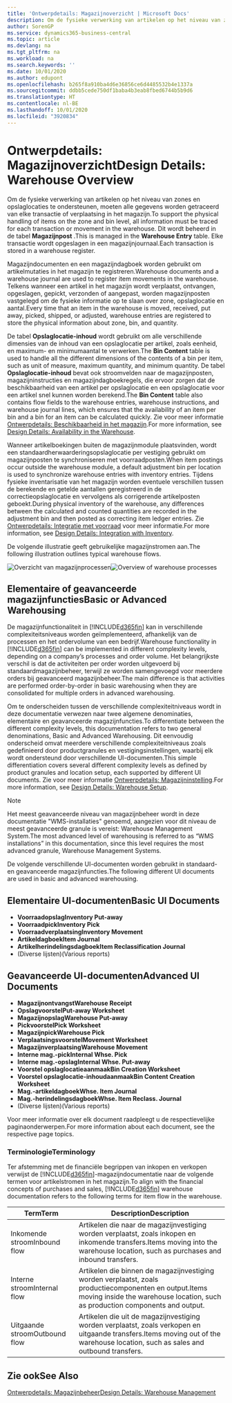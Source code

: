 ```yaml
---
title: 'Ontwerpdetails: Magazijnoverzicht | Microsoft Docs'
description: Om de fysieke verwerking van artikelen op het niveau van zones en opslaglocaties te ondersteunen, moeten alle gegevens worden getraceerd van elke transactie of verplaatsing in het magazijn. Dit wordt beheerd in de tabel **Magazijnpost** . Elke transactie wordt opgeslagen in een magazijnjournaal.
author: SorenGP
ms.service: dynamics365-business-central
ms.topic: article
ms.devlang: na
ms.tgt_pltfrm: na
ms.workload: na
ms.search.keywords: ''
ms.date: 10/01/2020
ms.author: edupont
ms.openlocfilehash: b265f8a910ba4d6e36856ce6d4485532b4e1337a
ms.sourcegitcommit: ddbb5cede750df1baba4b3eab8fbed6744b5b9d6
ms.translationtype: HT
ms.contentlocale: nl-BE
ms.lasthandoff: 10/01/2020
ms.locfileid: "3920834"
---
```

# <a name="design-details-warehouse-overview"></a><span data-ttu-id="b752a-105">Ontwerpdetails: Magazijnoverzicht</span><span class="sxs-lookup"><span data-stu-id="b752a-105">Design Details: Warehouse Overview</span></span>
<span data-ttu-id="b752a-106">Om de fysieke verwerking van artikelen op het niveau van zones en opslaglocaties te ondersteunen, moeten alle gegevens worden getraceerd van elke transactie of verplaatsing in het magazijn.</span><span class="sxs-lookup"><span data-stu-id="b752a-106">To support the physical handling of items on the zone and bin level, all information must be traced for each transaction or movement in the warehouse.</span></span> <span data-ttu-id="b752a-107">Dit wordt beheerd in de tabel **Magazijnpost** .</span><span class="sxs-lookup"><span data-stu-id="b752a-107">This is managed in the **Warehouse Entry** table.</span></span> <span data-ttu-id="b752a-108">Elke transactie wordt opgeslagen in een magazijnjournaal.</span><span class="sxs-lookup"><span data-stu-id="b752a-108">Each transaction is stored in a warehouse register.</span></span>  

<span data-ttu-id="b752a-109">Magazijndocumenten en een magazijndagboek worden gebruikt om artikelmutaties in het magazijn te registreren.</span><span class="sxs-lookup"><span data-stu-id="b752a-109">Warehouse documents and a warehouse journal are used to register item movements in the warehouse.</span></span> <span data-ttu-id="b752a-110">Telkens wanneer een artikel in het magazijn wordt verplaatst, ontvangen, opgeslagen, gepickt, verzonden of aangepast, worden magazijnposten vastgelegd om de fysieke informatie op te slaan over zone, opslaglocatie en aantal.</span><span class="sxs-lookup"><span data-stu-id="b752a-110">Every time that an item in the warehouse is moved, received, put away, picked, shipped, or adjusted, warehouse entries are registered to store the physical information about zone, bin, and quantity.</span></span>

<span data-ttu-id="b752a-111">De tabel **Opslaglocatie-inhoud** wordt gebruikt om alle verschillende dimensies van de inhoud van een opslaglocatie per artikel, zoals eenheid, en maximum- en minimumaantal te verwerken.</span><span class="sxs-lookup"><span data-stu-id="b752a-111">The **Bin Content** table is used to handle all the different dimensions of the contents of a bin per item, such as unit of measure, maximum quantity, and minimum quantity.</span></span> <span data-ttu-id="b752a-112">De tabel **Opslaglocatie-inhoud** bevat ook stroomvelden naar de magazijnposten, magazijninstructies en magazijndagboekregels, die ervoor zorgen dat de beschikbaarheid van een artikel per opslaglocatie en een opslaglocatie voor een artikel snel kunnen worden berekend.</span><span class="sxs-lookup"><span data-stu-id="b752a-112">The **Bin Content** table also contains flow fields to the warehouse entries, warehouse instructions, and warehouse journal lines, which ensures that the availability of an item per bin and a bin for an item can be calculated quickly.</span></span> <span data-ttu-id="b752a-113">Zie voor meer informatie [Ontwerpdetails: Beschikbaarheid in het magazijn](design-details-availability-in-the-warehouse.md).</span><span class="sxs-lookup"><span data-stu-id="b752a-113">For more information, see [Design Details: Availability in the Warehouse](design-details-availability-in-the-warehouse.md).</span></span>  

<span data-ttu-id="b752a-114">Wanneer artikelboekingen buiten de magazijnmodule plaatsvinden, wordt een standaardherwaarderingsopslaglocatie per vestiging gebruikt om magazijnposten te synchroniseren met voorraadposten.</span><span class="sxs-lookup"><span data-stu-id="b752a-114">When item postings occur outside the warehouse module, a default adjustment bin per location is used to synchronize warehouse entries with inventory entries.</span></span> <span data-ttu-id="b752a-115">Tijdens fysieke inventarisatie van het magazijn worden eventuele verschillen tussen de berekende en getelde aantallen geregistreerd in de correctieopslaglocatie en vervolgens als corrigerende artikelposten geboekt.</span><span class="sxs-lookup"><span data-stu-id="b752a-115">During physical inventory of the warehouse, any differences between the calculated and counted quantities are recorded in the adjustment bin and then posted as correcting item ledger entries.</span></span> <span data-ttu-id="b752a-116">Zie [Ontwerpdetails: Integratie met voorraad](design-details-integration-with-inventory.md) voor meer informatie.</span><span class="sxs-lookup"><span data-stu-id="b752a-116">For more information, see [Design Details: Integration with Inventory](design-details-integration-with-inventory.md).</span></span>  

<span data-ttu-id="b752a-117">De volgende illustratie geeft gebruikelijke magazijnstromen aan.</span><span class="sxs-lookup"><span data-stu-id="b752a-117">The following illustration outlines typical warehouse flows.</span></span>  

<span data-ttu-id="b752a-118">![Overzicht van magazijnprocessen](media/design_details_warehouse_management_overview.png "Overzicht van magazijnprocessen")</span><span class="sxs-lookup"><span data-stu-id="b752a-118">![Overview of warehouse processes](media/design_details_warehouse_management_overview.png "Overview of warehouse processes")</span></span>  

## <a name="basic-or-advanced-warehousing"></a><span data-ttu-id="b752a-119">Elementaire of geavanceerde magazijnfuncties</span><span class="sxs-lookup"><span data-stu-id="b752a-119">Basic or Advanced Warehousing</span></span>  
<span data-ttu-id="b752a-120">De magazijnfunctionaliteit in [!INCLUDE[d365fin](includes/d365fin_md.md)] kan in verschillende complexiteitsniveaus worden geïmplementeerd, afhankelijk van de processen en het ordervolume van een bedrijf.</span><span class="sxs-lookup"><span data-stu-id="b752a-120">Warehouse functionality in [!INCLUDE[d365fin](includes/d365fin_md.md)] can be implemented in different complexity levels, depending on a company’s processes and order volume.</span></span> <span data-ttu-id="b752a-121">Het belangrijkste verschil is dat de activiteiten per order worden uitgevoerd bij standaardmagazijnbeheer, terwijl ze worden samengevoegd voor meerdere orders bij geavanceerd magazijnbeheer.</span><span class="sxs-lookup"><span data-stu-id="b752a-121">The main difference is that activities are performed order-by-order in basic warehousing when they are consolidated for multiple orders in advanced warehousing.</span></span>  

 <span data-ttu-id="b752a-122">Om te onderscheiden tussen de verschillende complexiteitniveaus wordt in deze documentatie verwezen naar twee algemene denominaties, elementaire en geavanceerde magazijnfuncties.</span><span class="sxs-lookup"><span data-stu-id="b752a-122">To differentiate between the different complexity levels, this documentation refers to two general denominations, Basic and Advanced Warehousing.</span></span> <span data-ttu-id="b752a-123">Dit eenvoudig onderscheid omvat meerdere verschillende complexiteitniveaus zoals gedefinieerd door productgranules en vestigingsinstellingen, waarbij elk wordt ondersteund door verschillende UI-documenten.</span><span class="sxs-lookup"><span data-stu-id="b752a-123">This simple differentiation covers several different complexity levels as defined by product granules and location setup, each supported by different UI documents.</span></span> <span data-ttu-id="b752a-124">Zie voor meer informatie [Ontwerpdetails: Magazijninstelling](design-details-warehouse-setup.md).</span><span class="sxs-lookup"><span data-stu-id="b752a-124">For more information, see [Design Details: Warehouse Setup](design-details-warehouse-setup.md).</span></span>  

> [!NOTE]  
>  <span data-ttu-id="b752a-125">Het meest geavanceerde niveau van magazijnbeheer wordt in deze documentatie "WMS-installaties" genoemd, aangezien voor dit niveau de meest geavanceerde granule is vereist: Warehouse Management System.</span><span class="sxs-lookup"><span data-stu-id="b752a-125">The most advanced level of warehousing is referred to as “WMS installations” in this documentation, since this level requires the most advanced granule, Warehouse Management Systems.</span></span>  

 <span data-ttu-id="b752a-126">De volgende verschillende UI-documenten worden gebruikt in standaard- en geavanceerde magazijnfuncties.</span><span class="sxs-lookup"><span data-stu-id="b752a-126">The following different UI documents are used in basic and advanced warehousing.</span></span>  

## <a name="basic-ui-documents"></a><span data-ttu-id="b752a-127">Elementaire UI-documenten</span><span class="sxs-lookup"><span data-stu-id="b752a-127">Basic UI Documents</span></span>  

-   <span data-ttu-id="b752a-128">**Voorraadopslag**</span><span class="sxs-lookup"><span data-stu-id="b752a-128">**Inventory Put-away**</span></span>  
-   <span data-ttu-id="b752a-129">**Voorraadpick**</span><span class="sxs-lookup"><span data-stu-id="b752a-129">**Inventory Pick**</span></span>  
-   <span data-ttu-id="b752a-130">**Voorraadverplaatsing**</span><span class="sxs-lookup"><span data-stu-id="b752a-130">**Inventory Movement**</span></span>  
-   <span data-ttu-id="b752a-131">**Artikeldagboek**</span><span class="sxs-lookup"><span data-stu-id="b752a-131">**Item Journal**</span></span>  
-   <span data-ttu-id="b752a-132">**Artikelherindelingsdagboek**</span><span class="sxs-lookup"><span data-stu-id="b752a-132">**Item Reclassification Journal**</span></span>  
-   <span data-ttu-id="b752a-133">(Diverse lijsten)</span><span class="sxs-lookup"><span data-stu-id="b752a-133">(Various reports)</span></span>  

## <a name="advanced-ui-documents"></a><span data-ttu-id="b752a-134">Geavanceerde UI-documenten</span><span class="sxs-lookup"><span data-stu-id="b752a-134">Advanced UI Documents</span></span>  

-   <span data-ttu-id="b752a-135">**Magazijnontvangst**</span><span class="sxs-lookup"><span data-stu-id="b752a-135">**Warehouse Receipt**</span></span>  
-   <span data-ttu-id="b752a-136">**Opslagvoorstel**</span><span class="sxs-lookup"><span data-stu-id="b752a-136">**Put-away Worksheet**</span></span>  
-   <span data-ttu-id="b752a-137">**Magazijnopslag**</span><span class="sxs-lookup"><span data-stu-id="b752a-137">**Warehouse Put-away**</span></span>  
-   <span data-ttu-id="b752a-138">**Pickvoorstel**</span><span class="sxs-lookup"><span data-stu-id="b752a-138">**Pick Worksheet**</span></span>  
-   <span data-ttu-id="b752a-139">**Magazijnpick**</span><span class="sxs-lookup"><span data-stu-id="b752a-139">**Warehouse Pick**</span></span>  
-   <span data-ttu-id="b752a-140">**Verplaatsingsvoorstel**</span><span class="sxs-lookup"><span data-stu-id="b752a-140">**Movement Worksheet**</span></span>  
-   <span data-ttu-id="b752a-141">**Magazijnverplaatsing**</span><span class="sxs-lookup"><span data-stu-id="b752a-141">**Warehouse Movement**</span></span>  
-   <span data-ttu-id="b752a-142">**Interne mag.-pick**</span><span class="sxs-lookup"><span data-stu-id="b752a-142">**Internal Whse. Pick**</span></span>  
-   <span data-ttu-id="b752a-143">**Interne mag.-opslag**</span><span class="sxs-lookup"><span data-stu-id="b752a-143">**Internal Whse. Put-away**</span></span>  
-   <span data-ttu-id="b752a-144">**Voorstel opslaglocatieaanmaak**</span><span class="sxs-lookup"><span data-stu-id="b752a-144">**Bin Creation Worksheet**</span></span>  
-   <span data-ttu-id="b752a-145">**Voorstel opslaglocatie-inhoudaanmaak**</span><span class="sxs-lookup"><span data-stu-id="b752a-145">**Bin Content Creation Worksheet**</span></span>  
-   <span data-ttu-id="b752a-146">**Mag.-artikeldagboek**</span><span class="sxs-lookup"><span data-stu-id="b752a-146">**Whse. Item Journal**</span></span>  
-   <span data-ttu-id="b752a-147">**Mag.-herindelingsdagboek**</span><span class="sxs-lookup"><span data-stu-id="b752a-147">**Whse. Item Reclass. Journal**</span></span>  
-   <span data-ttu-id="b752a-148">(Diverse lijsten)</span><span class="sxs-lookup"><span data-stu-id="b752a-148">(Various reports)</span></span>  

<span data-ttu-id="b752a-149">Voor meer informatie over elk document raadpleegt u de respectievelijke paginaonderwerpen.</span><span class="sxs-lookup"><span data-stu-id="b752a-149">For more information about each document, see the respective page topics.</span></span>  

### <a name="terminology"></a><span data-ttu-id="b752a-150">Terminologie</span><span class="sxs-lookup"><span data-stu-id="b752a-150">Terminology</span></span>  
<span data-ttu-id="b752a-151">Ter afstemming met de financiële begrippen van inkopen en verkopen verwijst de [!INCLUDE[d365fin](includes/d365fin_md.md)]-magazijndocumentatie naar de volgende termen voor artikelstromen in het magazijn.</span><span class="sxs-lookup"><span data-stu-id="b752a-151">To align with the financial concepts of purchases and sales, [!INCLUDE[d365fin](includes/d365fin_md.md)] warehouse documentation refers to the following terms for item flow in the warehouse.</span></span>  

|<span data-ttu-id="b752a-152">Term</span><span class="sxs-lookup"><span data-stu-id="b752a-152">Term</span></span>|<span data-ttu-id="b752a-153">Description</span><span class="sxs-lookup"><span data-stu-id="b752a-153">Description</span></span>|  
|----------|---------------------------------------|  
|<span data-ttu-id="b752a-154">Inkomende stroom</span><span class="sxs-lookup"><span data-stu-id="b752a-154">Inbound flow</span></span>|<span data-ttu-id="b752a-155">Artikelen die naar de magazijnvestiging worden verplaatst, zoals inkopen en inkomende transfers.</span><span class="sxs-lookup"><span data-stu-id="b752a-155">Items moving into the warehouse location, such as purchases and inbound transfers.</span></span>|  
|<span data-ttu-id="b752a-156">Interne stroom</span><span class="sxs-lookup"><span data-stu-id="b752a-156">Internal flow</span></span>|<span data-ttu-id="b752a-157">Artikelen die binnen de magazijnvestiging worden verplaatst, zoals productiecomponenten en output.</span><span class="sxs-lookup"><span data-stu-id="b752a-157">Items moving inside the warehouse location, such as production components and output.</span></span>|  
|<span data-ttu-id="b752a-158">Uitgaande stroom</span><span class="sxs-lookup"><span data-stu-id="b752a-158">Outbound flow</span></span>|<span data-ttu-id="b752a-159">Artikelen die uit de magazijnvestiging worden verplaatst, zoals verkopen en uitgaande transfers.</span><span class="sxs-lookup"><span data-stu-id="b752a-159">Items moving out of the warehouse location, such as sales and outbound transfers.</span></span>|  

## <a name="see-also"></a><span data-ttu-id="b752a-160">Zie ook</span><span class="sxs-lookup"><span data-stu-id="b752a-160">See Also</span></span>  
 [<span data-ttu-id="b752a-161">Ontwerpdetails: Magazijnbeheer</span><span class="sxs-lookup"><span data-stu-id="b752a-161">Design Details: Warehouse Management</span></span>](design-details-warehouse-management.md)
